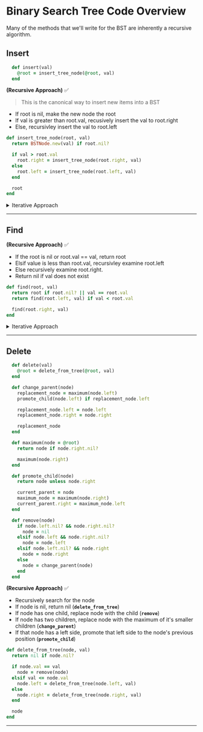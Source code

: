 # Binary Search Tree Code Overview

Many of the methods that we'll write for the BST are inherently a recursive algorithm.

## Insert

```ruby
  def insert(val)
    @root = insert_tree_node(@root, val)
  end
```

**(Recursive Approach)**  ✅

> This is the canonical way to insert new items into a BST

- If root is nil, make the new node the root
- If val is greater than root.val, recusively insert the val to root.right
- Else, recursivley insert the val to root.left

```ruby
def insert_tree_node(root, val)
  return BSTNode.new(val) if root.nil?

  if val > root.val
    root.right = insert_tree_node(root.right, val)
  else
    root.left = insert_tree_node(root.left, val)
  end

  root
end
```

<details>
  <summary>Iterative Approach</summary>

  ```ruby
    def iterative_insert_tree_node(val)
      node = BSTNode.new(val)

      if @root.nil?
        @root = node
      else
        curr, parent = @root, nil
        while curr
          parent = curr
          if val <= curr.val
            curr = curr.left
            parent.left = node if curr.nil?
          else
            curr = curr.right
            parent.right = node if curr.nil?
          end
        end
      end
    end
```

</details>

-----------------------------------------------------------------

## Find

**(Recursive Approach)**  ✅

- If the root is nil or root.val == val, return root
- Elsif value is less than root.val, recursivley examine root.left
- Else recursively examine root.right.
- Return nil if val does not exist

```ruby
def find(root, val)
  return root if root.nil? || val == root.val
  return find(root.left, val) if val < root.val

  find(root.right, val)
end
```

<details>
  <summary>Iterative Approach</summary>

  ```ruby
    def iterative_find(root, val)
      root = val < root.val ? root.left : root.right while !root.nil? && root.val != val

      root
    end
```

</details>

-----------------------------------------------------------------

## Delete

```ruby
  def delete(val)
    @root = delete_from_tree(@root, val)
  end

  def change_parent(node)
    replacement_node = maximum(node.left)
    promote_child(node.left) if replacement_node.left

    replacement_node.left = node.left
    replacement_node.right = node.right

    replacement_node
  end

  def maximum(node = @root)
    return node if node.right.nil?

    maximum(node.right)
  end

  def promote_child(node)
    return node unless node.right

    current_parent = node
    maximum_node = maximum(node.right)
    current_parent.right = maximum_node.left
  end

  def remove(node)
    if node.left.nil? && node.right.nil?
      node = nil
    elsif node.left && node.right.nil?
      node = node.left
    elsif node.left.nil? && node.right
      node = node.right
    else
      node = change_parent(node)
    end
  end
```

**(Recursive Approach)**  ✅

- Recursively search for the node
- If node is nil, return nil (**`delete_from_tree`**)
- If node has one child, replace node with the child (**`remove`**)
- If node has two children, replace node with the maximum of it's smaller children (**`change_parent`**)
- If that node has a left side, promote that left side to the node's previous position (**`promote_child`**)

```ruby
def delete_from_tree(node, val)
  return nil if node.nil?

  if node.val == val
    node = remove(node)
  elsif val <= node.val
    node.left = delete_from_tree(node.left, val)
  else
    node.right = delete_from_tree(node.right, val)
  end

  node
end
```

-----------------------------------------------------------------
